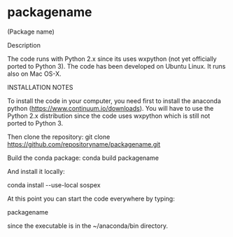 # packagename
 (Package name)

Description

The code runs with Python 2.x since its uses wxpython (not
yet officially ported to Python 3).
The code has been developed on Ubuntu Linux. It runs also on Mac OS-X.

INSTALLATION NOTES

To install the code in your computer, you need first to install the anaconda
python (https://www.continuum.io/downloads).
You will have to use the Python 2.x distribution since the code
uses wxpython which is still not ported to Python 3.


Then clone the repository:
git clone https://github.com/repositoryname/packagename.git

Build the conda package:
conda build packagename

And install it locally:

conda install --use-local sospex

At this point you can start the code everywhere by
typing:

packagename

since the executable is in the ~/anaconda/bin directory.

